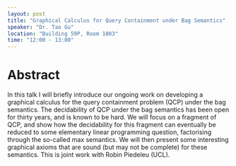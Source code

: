 ```yaml
---
layout: post
title: "Graphical Calculus for Query Containment under Bag Semantics"
speaker: "Dr. Tao Gu"
location: "Building 59P, Room 1003"
time: "12:00 - 13:00"
---
```


# Abstract

In this talk I will briefly introduce our ongoing work on developing a graphical calculus for the query containment problem (QCP) under the bag semantics. The decidability of QCP under the bag semantics has been open for thirty years, and is known to be hard. We will focus on a fragment of QCP, and show how the decidability for this fragment can eventually be reduced to some elementary linear programming question, factorising through the so-called max semantics. We will then present some interesting graphical axioms that are sound (but may not be complete) for these semantics. This is joint work with Robin Piedeleu (UCL).
